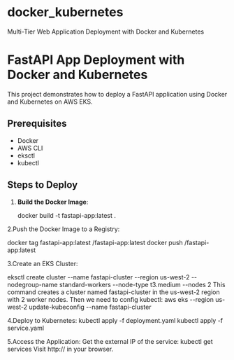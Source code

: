# docker_kubernetes
Multi-Tier Web Application Deployment with Docker and Kubernetes


# FastAPI App Deployment with Docker and Kubernetes

This project demonstrates how to deploy a FastAPI application using Docker and Kubernetes on AWS EKS.

## Prerequisites
- Docker
- AWS CLI
- eksctl
- kubectl

## Steps to Deploy

1. **Build the Docker Image**:
   
   docker build -t fastapi-app:latest .

2.Push the Docker Image to a Registry:

docker tag fastapi-app:latest <your-dockerhub-username>/fastapi-app:latest
docker push <your-dockerhub-username>/fastapi-app:latest

3.Create an EKS Cluster:

eksctl create cluster --name fastapi-cluster 
                     --region us-west-2 
                     --nodegroup-name standard-workers 
                     --node-type t3.medium 
                     --nodes 2
This command creates a cluster named fastapi-cluster in the us-west-2 region with 2 worker nodes.
Then we need to config kubectl:
aws eks --region us-west-2 update-kubeconfig --name fastapi-cluster

4.Deploy to Kubernetes:
kubectl apply -f deployment.yaml
kubectl apply -f service.yaml

5.Access the Application:
Get the external IP of the service:
kubectl get services
Visit http://<external-ip> in your browser.
